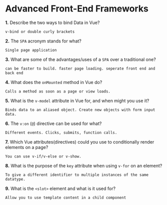 # Advanced Front-End Frameworks


**1.** Describe the two ways to bind Data in Vue?
<!-- enter you answer in the space below -->
```
v-bind or double curly brackets
```

**2.** The `SPA` acronym stands for what?
<!-- enter you answer in the space below -->
```
Single page application 

```
**3.** What are some of the advantages/uses of a `SPA` over a traditional one?
<!-- enter you answer in the space below -->
```
can be faster to build. faster page loading. seperate front end and back end
```
**4.** What does the `onMounted` method in Vue do?
<!-- enter you answer in the space below -->
```
Calls a method as soon as a page or view loads.
```
**5.** What is the `v-model` attribute in Vue for, and when might you use it?
<!-- enter you answer in the space below -->
```
Binds data to an aliased object. Create new objects with form input data.
```
**6.** The `v:on` (`@`) directive can be used for what?
<!-- enter you answer in the space below -->
```
Different events. Clicks, submits, function calls.
```
**7.** Which Vue attributes(directives) could you use to conditionally render elements on a page?
<!-- enter you answer in the space below -->
```
You can use v-if/v-else or v-show.
```
**8.** What is the purpose of the `key` attribute when using `v-for` on an element?
<!-- enter you answer in the space below -->
```
To give a different identifier to multiple instances of the same datatype.
```
**9.** What is the `<slot>` element and what is it used for?
<!-- enter you answer in the space below -->
```
Allow you to use template content in a child component
```